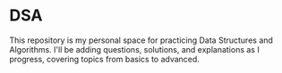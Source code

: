 # DSA
This repository is my personal space for practicing Data Structures and Algorithms. I'll be adding questions, solutions, and explanations as I progress, covering topics from basics to advanced.
